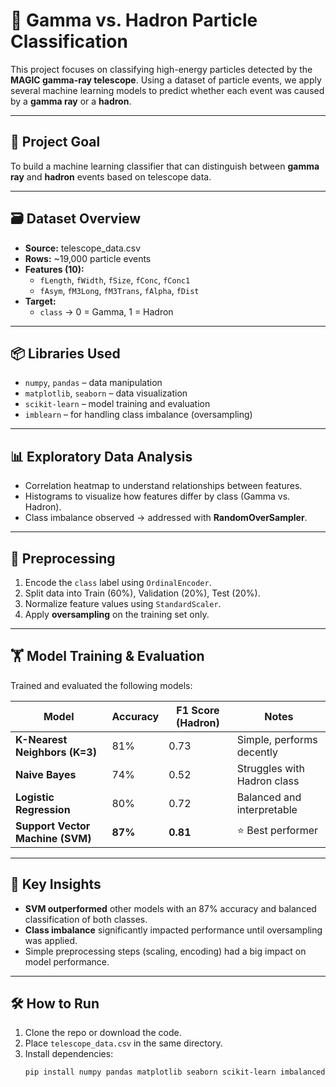 # 🔭 Gamma vs. Hadron Particle Classification

This project focuses on classifying high-energy particles detected by the **MAGIC gamma-ray telescope**. Using a dataset of particle events, we apply several machine learning models to predict whether each event was caused by a **gamma ray** or a **hadron**.

---

## 🧠 Project Goal

To build a machine learning classifier that can distinguish between **gamma ray** and **hadron** events based on telescope data.

---

## 🗃️ Dataset Overview

- **Source:** telescope_data.csv
- **Rows:** ~19,000 particle events
- **Features (10):**
  - `fLength`, `fWidth`, `fSize`, `fConc`, `fConc1`
  - `fAsym`, `fM3Long`, `fM3Trans`, `fAlpha`, `fDist`
- **Target:**
  - `class` → 0 = Gamma, 1 = Hadron

---

## 📦 Libraries Used

- `numpy`, `pandas` – data manipulation
- `matplotlib`, `seaborn` – data visualization
- `scikit-learn` – model training and evaluation
- `imblearn` – for handling class imbalance (oversampling)

---

## 📊 Exploratory Data Analysis

- Correlation heatmap to understand relationships between features.
- Histograms to visualize how features differ by class (Gamma vs. Hadron).
- Class imbalance observed → addressed with **RandomOverSampler**.

---

## 🧪 Preprocessing

1. Encode the `class` label using `OrdinalEncoder`.
2. Split data into Train (60%), Validation (20%), Test (20%).
3. Normalize feature values using `StandardScaler`.
4. Apply **oversampling** on the training set only.

---

## 🏋️ Model Training & Evaluation

Trained and evaluated the following models:

| Model               | Accuracy | F1 Score (Hadron) | Notes                            |
|---------------------|----------|-------------------|----------------------------------|
| **K-Nearest Neighbors (K=3)** | 81% | 0.73 | Simple, performs decently |
| **Naive Bayes**      | 74% | 0.52 | Struggles with Hadron class |
| **Logistic Regression** | 80% | 0.72 | Balanced and interpretable |
| **Support Vector Machine (SVM)** | **87%** | **0.81** | ⭐ Best performer |

---

## 🧠 Key Insights

- **SVM outperformed** other models with an 87% accuracy and balanced classification of both classes.
- **Class imbalance** significantly impacted performance until oversampling was applied.
- Simple preprocessing steps (scaling, encoding) had a big impact on model performance.

---

## 🛠️ How to Run

1. Clone the repo or download the code.
2. Place `telescope_data.csv` in the same directory.
3. Install dependencies:
   ```bash
   pip install numpy pandas matplotlib seaborn scikit-learn imbalanced-learn
